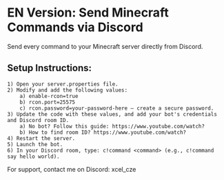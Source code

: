 # EN Version: Send Minecraft Commands via Discord
Send every command to your Minecraft server directly from Discord.

## Setup Instructions:
    1) Open your server.properties file.
    2) Modify and add the following values:
        a) enable-rcon=true
        b) rcon.port=25575
        c) rcon.password=your-password-here – create a secure password.
    3) Update the code with these values, and add your bot's credentials and Discord room ID.
        a) No bot? Follow this guide: https://www.youtube.com/watch?
        b) How to find room ID? https://www.youtube.com/watch?
    4) Restart the server.
    5) Launch the bot.
    6) In your Discord room, type: c!command <command> (e.g., c!command say hello world).
For support, contact me on Discord: xcel_cze
